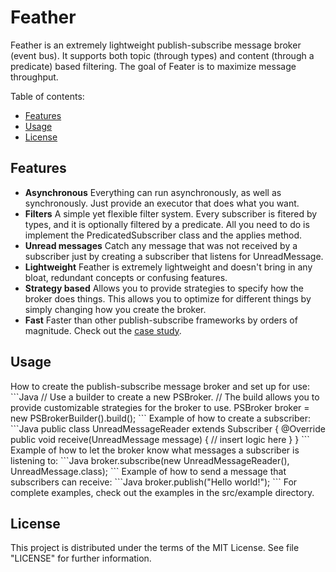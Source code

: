 Feather
=========

Feather is an extremely lightweight publish-subscribe message broker (event bus). It supports both topic (through types) and content (through a predicate) based filtering. The goal of Feater is to maximize message throughput.

Table of contents:
+ [Features](#features)
+ [Usage](#usage)
+ [License](#license)

<h2 name="features">Features</h2>

+ <strong>Asynchronous</strong> Everything can run asynchronously, as well as synchronously. Just provide an executor that does what you want.
+ <strong>Filters</strong> A simple yet flexible filter system. Every subscriber is fitered by types, and it is optionally filtered by a predicate. All you need to do is implement the PredicatedSubscriber class and the applies method.
+ <strong>Unread messages</strong> Catch any message that was not received by a subscriber just by creating a subscriber that listens for UnreadMessage.
+ <strong>Lightweight</strong> Feather is extremely lightweight and doesn't bring in any bloat, redundant concepts or confusing features.
+ <strong>Strategy based</strong> Allows you to provide strategies to specify how the broker does things. This allows you to optimize for different things by simply changing how you create the broker.
+ <strong>Fast</strong> Faster than other publish-subscribe frameworks by orders of magnitude. Check out the <a href="http://www.joepritzel.com/blog/publish-subscribe" target="_blank">case study</a>.

<h2 name="usage">Usage</h2>
How to create the publish-subscribe message broker and set up for use:
```Java
// Use a builder to create a new PSBroker.
// The build allows you to provide customizable strategies for the broker to use.
PSBroker broker = new PSBrokerBuilder().build();
```  
Example of how to create a subscriber:
```Java
public class UnreadMessageReader extends Subscriber<UnreadMessage> {
	@Override
	public void receive(UnreadMessage message) {
		// insert logic here
	}
}
```
Example of how to let the broker know what messages a subscriber is listening to:
```Java
broker.subscribe(new UnreadMessageReader(), UnreadMessage.class);
```
Example of how to send a message that subscribers can receive:
```Java
broker.publish("Hello world!");
```
For complete examples, check out the examples in the src/example directory.
<h2 name="license">License</h2>
This project is distributed under the terms of the MIT License. See file "LICENSE" for further information.
